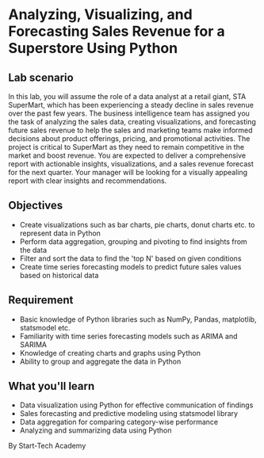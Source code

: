 # Analyzing, Visualizing, and Forecasting Sales Revenue for a Superstore Using Python
## Lab scenario
In this lab, you will assume the role of a data analyst at a retail giant, STA SuperMart, which has been experiencing a steady decline in sales revenue over the past few years. The business intelligence team has assigned you the task of analyzing the sales data, creating visualizations, and forecasting future sales revenue to help the sales and marketing teams make informed decisions about product offerings, pricing, and promotional activities. The project is critical to SuperMart as they need to remain competitive in the market and boost revenue. You are expected to deliver a comprehensive report with actionable insights, visualizations, and a sales revenue forecast for the next quarter. Your manager will be looking for a visually appealing report with clear insights and recommendations.

## Objectives
* Create visualizations such as bar charts, pie charts, donut charts etc. to represent data in Python
* Perform data aggregation, grouping and pivoting to find insights from the data
* Filter and sort the data to find the 'top N' based on given conditions
* Create time series forecasting models to predict future sales values based on historical data

## Requirement
* Basic knowledge of Python libraries such as NumPy, Pandas, matplotlib, statsmodel etc.
* Familiarity with time series forecasting models such as ARIMA and SARIMA
* Knowledge of creating charts and graphs using Python
* Ability to group and aggregate the data in Python

## What you'll learn
* Data visualization using Python for effective communication of findings
* Sales forecasting and predictive modeling using statsmodel library
* Data aggregation for comparing category-wise performance
* Analyzing and summarizing data using Python

By Start-Tech Academy
